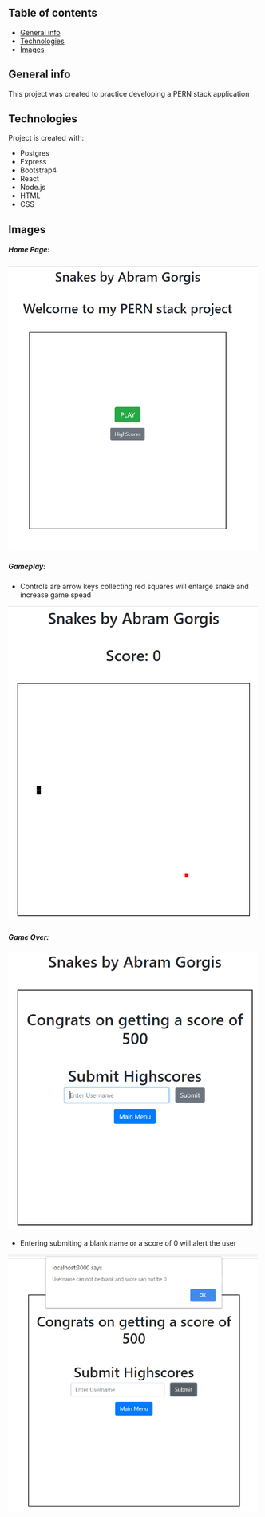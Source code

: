 ## Table of contents
* [General info](#general-info)
* [Technologies](#technologies)
* [Images](#images)

## General info
This project was created to practice developing a PERN stack application
	
## Technologies
Project is created with:
* Postgres
* Express
* Bootstrap4
* React
* Node.js
* HTML
* CSS

## Images
##### Home Page:
<img src= "images/Capture.PNG" width="500">

##### Gameplay:
* Controls are arrow keys collecting red squares will enlarge snake and increase game spead
<img src= "images/Capture7.PNG" width="500">

##### Game Over:
<img src= "images/Capture3.PNG" width="500">

* Entering submiting a blank name or a score of 0 will alert the user
<img src= "images/Capture2.PNG" width="500">

